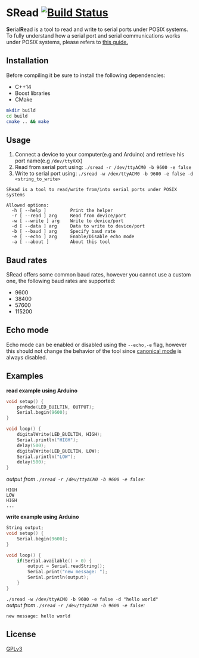 # SRead [![Build Status](https://travis-ci.com/ice-bit/SRead.svg?branch=master)](https://travis-ci.com/ice-bit/SRead)

**S**erial**R**ead is a tool to read and write to serial ports under POSIX systems.  
To fully understand how a serial port and serial communications works under POSIX systems, please refers to [this guide.](https://www.cmrr.umn.edu/~strupp/serial.html)

## Installation
Before compiling it be sure to install the following dependencies:  
- C++14  
- Boost libraries  
- CMake

```bash
mkdir build
cd build
cmake .. && make
```

## Usage
1. Connect a device to your computer(e.g and Arduino) and retrieve his port name(e.g `/dev/ttyXXX`)  
2. Read from serial port using: `./sread -r /dev/ttyACM0 -b 9600 -e false`  
3. Write to serial port using: `./sread -w /dev/ttyACM0 -b 9600 -e false -d <string_to_write>`  

```
SRead is a tool to read/write from/into serial ports under POSIX systems

Allowed options:
  -h [ --help ]         Print the helper
  -r [ --read ] arg     Read from device/port
  -w [ --write ] arg    Write to device/port
  -d [ --data ] arg     Data to write to device/port
  -b [ --baud ] arg     Specify baud rate
  -e [ --echo ] arg     Enable/Disable echo mode
  -a [ --about ]        About this tool
```
## Baud rates
SRead offers some common baud rates, however you cannot use a custom one, the following baud rates are supported:  
- 9600  
- 38400  
- 57600  
- 115200

## Echo mode
Echo mode can be enabled or disabled using the `--echo,-e` flag, however this should not change the behavior of the tool since [canonical mode](https://www.gnu.org/software/libc/manual/html_node/Canonical-or-Not.html) is always disabled.

## Examples
**read example using Arduino**  
```c++
void setup() {
    pinMode(LED_BUILTIN, OUTPUT);
    Serial.begin(9600);
}

void loop() {
    digitalWrite(LED_BUILTIN, HIGH);
    Serial.println("HIGH");
    delay(500);
    digitalWrite(LED_BUILTIN, LOW);
    Serial.println("LOW");
    delay(500);
}
```
_output from `./sread -r /dev/ttyACM0 -b 9600 -e false`:_
```
HIGH
LOW
HIGH
...
```

**write example using Arduino**
```c++
String output;
void setup() {
    Serial.begin(9600);
}

void loop() {
    if(Serial.available() > 0) {
        output = Serial.readString();
        Serial.print("new message: ");
        Serial.println(output);
    }
}
```

`./sread -w /dev/ttyACM0 -b 9600 -e false -d "hello world"`  
_output from `./sread -r /dev/ttyACM0 -b 9600 -e false`:_  
```
new message: hello world
```

## License
[GPLv3](https://choosealicense.com/licenses/gpl-3.0/)